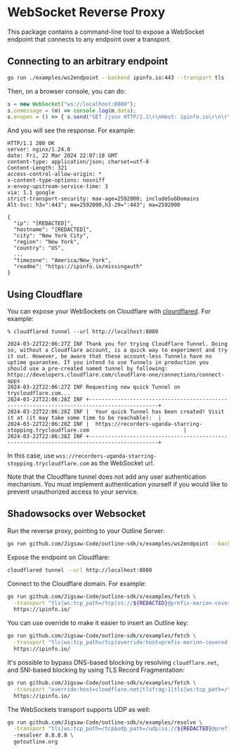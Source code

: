# WebSocket Reverse Proxy

This package contains a command-line tool to expose a WebSocket endpoint that connects to
any endpoint over a transport.


## Connecting to an arbitrary endpoint


```sh
go run ./examples/ws2endpoint --backend ipinfo.io:443 --transport tls
```

Then, on a browser console, you can do:

```js
s = new WebSocket("ws://localhost:8080");
s.onmessage = (m) => console.log(m.data);
s.onopen = () => { s.send("GET /json HTTP/1.1\r\nHost: ipinfo.io\r\n\r\n"); }
```

And you will see the response. For example:

```http
HTTP/1.1 200 OK
server: nginx/1.24.0
date: Fri, 22 Mar 2024 22:07:18 GMT
content-type: application/json; charset=utf-8
Content-Length: 321
access-control-allow-origin: *
x-content-type-options: nosniff
x-envoy-upstream-service-time: 3
via: 1.1 google
strict-transport-security: max-age=2592000; includeSubDomains
Alt-Svc: h3=":443"; ma=2592000,h3-29=":443"; ma=2592000

{
  "ip": "[REDACTED]",
  "hostname": "[REDACTED]",
  "city": "New York City",
  "region": "New York",
  "country": "US",
  ...
  "timezone": "America/New_York",
  "readme": "https://ipinfo.io/missingauth"
}
```

## Using Cloudflare

You can expose your WebSockets on Cloudflare with [clourdflared](https://developers.cloudflare.com/cloudflare-one/connections/connect-networks/do-more-with-tunnels/trycloudflare/). For example:

```console
% cloudflared tunnel --url http://localhost:8080

2024-03-22T22:06:27Z INF Thank you for trying Cloudflare Tunnel. Doing so, without a Cloudflare account, is a quick way to experiment and try it out. However, be aware that these account-less Tunnels have no uptime guarantee. If you intend to use Tunnels in production you should use a pre-created named tunnel by following: https://developers.cloudflare.com/cloudflare-one/connections/connect-apps
2024-03-22T22:06:27Z INF Requesting new quick Tunnel on trycloudflare.com...
2024-03-22T22:06:28Z INF +--------------------------------------------------------------------------------------------+
2024-03-22T22:06:28Z INF |  Your quick Tunnel has been created! Visit it at (it may take some time to be reachable):  |
2024-03-22T22:06:28Z INF |  https://recorders-uganda-starring-stopping.trycloudflare.com                              |
2024-03-22T22:06:28Z INF +--------------------------------------------------------------------------------------------+
```

In this case, use `wss://recorders-uganda-starring-stopping.trycloudflare.com` as the WebSocket url.

Note that the Cloudflare tunnel does not add any user authentication mechanism. You must implement authentication yourself
if you would like to prevent unauthorized access to your service.

## Shadowsocks over Websocket

Run the reverse proxy, pointing to your Outline Server:

```sh
go run github.com/Jigsaw-Code/outline-sdk/x/examples/ws2endpoint --backend $HOST:$PORT --listen 127.0.0.1:8080
```

Expose the endpoint on Cloudflare:

```sh
cloudflared tunnel --url http://localhost:8080
```

Connect to the Cloudflare domain. For example:

```sh
go run github.com/Jigsaw-Code/outline-sdk/x/examples/fetch \
  -transport "tls|ws:tcp_path=/tcp|ss://${REDACTED}@prefix-marion-covered-operators.trycloudflare.com.trycloudflare.com:443" \
  https://ipinfo.io/
```

You can use override to make it easier to insert an Outline key:

```sh
go run github.com/Jigsaw-Code/outline-sdk/x/examples/fetch \
  -transport "tls|ws:tcp_path=/tcp|override:host=prefix-marion-covered-operators.trycloudflare.com&port=443|$OUTLINE_KEY" \
  https://ipinfo.io/
```

It's possible to bypass DNS-based blocking by resolving `cloudflare.net`, and SNI-based blocking by using TLS Record Fragmentation:

```sh
go run github.com/Jigsaw-Code/outline-sdk/x/examples/fetch \
  -transport "override:host=cloudflare.net|tlsfrag:1|tls|ws:tcp_path=/tcp|ss://${REDACTED}@prefix-marion-covered-operators.trycloudflare.com:443" \
  https://ipinfo.io/
```

The WebSockets transport supports UDP as well:

```sh
go run github.com/Jigsaw-Code/outline-sdk/x/examples/resolve \
  -transport "tls|ws:tcp_path=/tcp&udp_path=/udp|ss://${REDACTED}@prefix-marion-covered-operators.trycloudflare.com:443"
  -resolver 8.8.8.8 \
  getoutline.org
```
